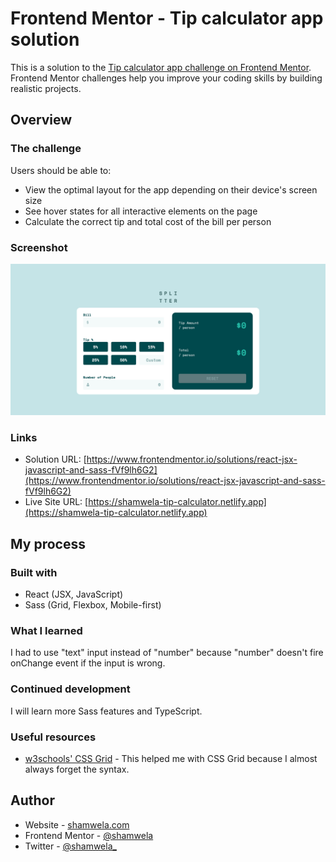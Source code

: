 # Frontend Mentor - Tip calculator app solution

This is a solution to the [Tip calculator app challenge on Frontend Mentor](https://www.frontendmentor.io/challenges/tip-calculator-app-ugJNGbJUX). Frontend Mentor challenges help you improve your coding skills by building realistic projects.

## Overview

### The challenge

Users should be able to:

- View the optimal layout for the app depending on their device's screen size
- See hover states for all interactive elements on the page
- Calculate the correct tip and total cost of the bill per person

### Screenshot

![](./screenshot.png)

### Links

- Solution URL: [https://www.frontendmentor.io/solutions/react-jsx-javascript-and-sass-fVf9lh6G2](https://www.frontendmentor.io/solutions/react-jsx-javascript-and-sass-fVf9lh6G2)
- Live Site URL: [https://shamwela-tip-calculator.netlify.app](https://shamwela-tip-calculator.netlify.app)

## My process

### Built with

- React (JSX, JavaScript)
- Sass (Grid, Flexbox, Mobile-first)

### What I learned

I had to use "text" input instead of "number" because "number" doesn't fire onChange event if the input is wrong.

### Continued development

I will learn more Sass features and TypeScript.

### Useful resources

- [w3schools' CSS Grid](https://www.w3schools.com/css/css_grid.asp) - This helped me with CSS Grid because I almost always forget the syntax.

## Author

- Website - [shamwela.com](https://shamwela.com)
- Frontend Mentor - [@shamwela](https://www.frontendmentor.io/profile/shamwela)
- Twitter - [@shamwela\_](https://twitter.com/shamwela_)
